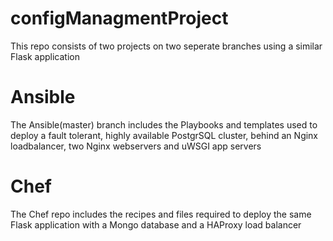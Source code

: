 # configManagmentProject
This repo consists of two projects on two seperate branches using a similar Flask application

# Ansible
The Ansible(master) branch includes the Playbooks and templates used to deploy a fault tolerant, highly available PostgrSQL cluster, behind an
Nginx loadbalancer, two Nginx webservers and uWSGI app servers

# Chef
The Chef repo includes the recipes and files required to deploy the same Flask application with a Mongo database and a HAProxy load balancer
